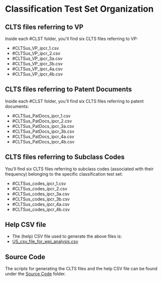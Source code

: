 # Classification Test Set Organization 
## CLTS files referring to VP 
Inside each #CLST folder, you'll find six CLTS files referring to VP:

- #CLTSus\_VP_ipcr_1.csv
- #CLTSus\_VP_ipcr_2.csv
- #CLTSus\_VP_ipcr_3a.csv
- #CLTSus\_VP_ipcr_3b.csv
- #CLTSus\_VP_ipcr_4a.csv
- #CLTSus\_VP_ipcr_4b.csv

## CLTS files referring to Patent Documents 
Inside each #CLST folder, you'll find six CLTS files referring to patent documents:

- #CLTSus\_PatDocs_ipcr_1.csv
- #CLTSus\_PatDocs_ipcr_2.csv
- #CLTSus\_PatDocs_ipcr_3a.csv
- #CLTSus\_PatDocs_ipcr_3b.csv
- #CLTSus\_PatDocs_ipcr_4a.csv
- #CLTSus\_PatDocs_ipcr_4b.csv

## CLTS files referring to Subclass Codes
You'll find six CLTS files referring to subclass codes (associated with their frequency) belonging to the specific classification test set:

- #CLTSus_codes_ipcr_1.csv
- #CLTSus_codes_ipcr_2.csv
- #CLTSus_codes_ipcr_3a.csv
- #CLTSus_codes_ipcr_3b.csv
- #CLTSus_codes_ipcr_4a.csv
- #CLTSus_codes_ipcr_4b.csv

## Help CSV file
- The (help) CSV file used to generate the above files is:
- [US_csv_file_for_wpi_analysis.csv](https://drive.google.com/file/d/1Jakgn3t5r7aC8UdmOLy3SXKVl6PHl6KT/view?usp=sharing)

## Source Code
The scripts for generating the CLTS files and the help CSV file can be found under the [Source Code](https://github.com/cs1msa/WPIplus/tree/main/Ground%20Truths/Classification/Source%20Code) folder.
